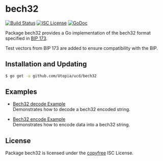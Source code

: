 bech32
==========

[![Build Status](https://img.shields.io/travis/Utopia/ucd.svg)](https://travis-ci.org/Utopia/ucd/bech32)
[![ISC License](https://img.shields.io/badge/license-ISC-blue.svg)](http://copyfree.org)
[![GoDoc](https://img.shields.io/badge/godoc-reference-blue.svg)](https://godoc.org/github.com/Utopia/ucd/bech32)

Package bech32 provides a Go implementation of the bech32 format specified in
[BIP 173](https://github.com/bitcoin/bips/blob/master/bip-0173.mediawiki).

Test vectors from BIP 173 are added to ensure compatibility with the BIP.

## Installation and Updating

```bash
$ go get -u github.com/Utopia/ucd/bech32
```

## Examples

* [Bech32 decode Example](https://godoc.org/github.com/Utopia/ucd/bech32#example-Decode)  
  Demonstrates how to decode a bech32 encoded string.

* [Bech32 encode Example](https://godoc.org/github.com/Utopia/ucd/bech32#example-Encode)  
  Demonstrates how to encode data into a bech32 string.

## License

Package bech32 is licensed under the [copyfree](http://copyfree.org) ISC
License.
